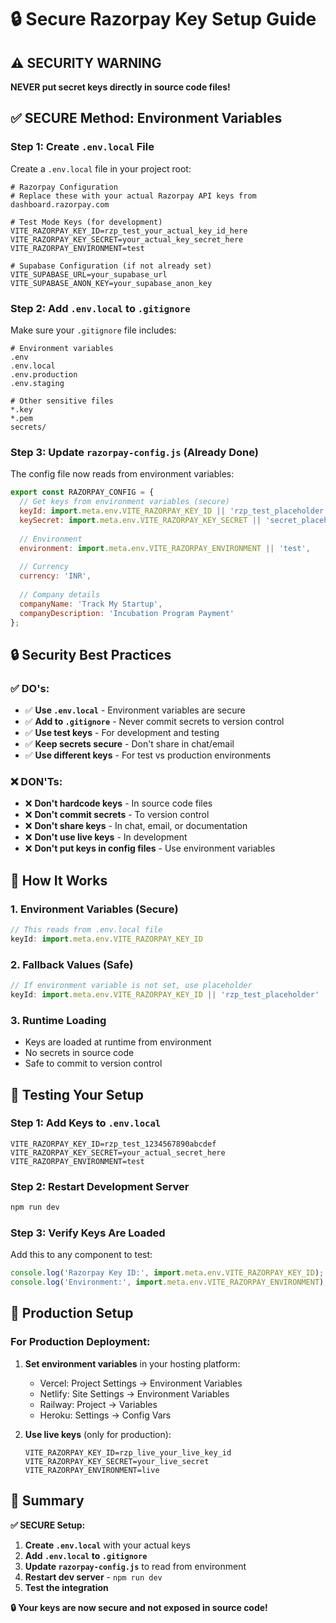 # 🔒 Secure Razorpay Key Setup Guide

## ⚠️ **SECURITY WARNING**
**NEVER put secret keys directly in source code files!**

## ✅ **SECURE Method: Environment Variables**

### **Step 1: Create `.env.local` File**

Create a `.env.local` file in your project root:

```env
# Razorpay Configuration
# Replace these with your actual Razorpay API keys from dashboard.razorpay.com

# Test Mode Keys (for development)
VITE_RAZORPAY_KEY_ID=rzp_test_your_actual_key_id_here
VITE_RAZORPAY_KEY_SECRET=your_actual_key_secret_here
VITE_RAZORPAY_ENVIRONMENT=test

# Supabase Configuration (if not already set)
VITE_SUPABASE_URL=your_supabase_url
VITE_SUPABASE_ANON_KEY=your_supabase_anon_key
```

### **Step 2: Add `.env.local` to `.gitignore`**

Make sure your `.gitignore` file includes:

```gitignore
# Environment variables
.env
.env.local
.env.production
.env.staging

# Other sensitive files
*.key
*.pem
secrets/
```

### **Step 3: Update `razorpay-config.js` (Already Done)**

The config file now reads from environment variables:

```javascript
export const RAZORPAY_CONFIG = {
  // Get keys from environment variables (secure)
  keyId: import.meta.env.VITE_RAZORPAY_KEY_ID || 'rzp_test_placeholder',
  keySecret: import.meta.env.VITE_RAZORPAY_KEY_SECRET || 'secret_placeholder',
  
  // Environment
  environment: import.meta.env.VITE_RAZORPAY_ENVIRONMENT || 'test',
  
  // Currency
  currency: 'INR',
  
  // Company details
  companyName: 'Track My Startup',
  companyDescription: 'Incubation Program Payment'
};
```

## 🔒 **Security Best Practices**

### **✅ DO's:**
- ✅ **Use `.env.local`** - Environment variables are secure
- ✅ **Add to `.gitignore`** - Never commit secrets to version control
- ✅ **Use test keys** - For development and testing
- ✅ **Keep secrets secure** - Don't share in chat/email
- ✅ **Use different keys** - For test vs production environments

### **❌ DON'Ts:**
- ❌ **Don't hardcode keys** - In source code files
- ❌ **Don't commit secrets** - To version control
- ❌ **Don't share keys** - In chat, email, or documentation
- ❌ **Don't use live keys** - In development
- ❌ **Don't put keys in config files** - Use environment variables

## 🚀 **How It Works**

### **1. Environment Variables (Secure)**
```javascript
// This reads from .env.local file
keyId: import.meta.env.VITE_RAZORPAY_KEY_ID
```

### **2. Fallback Values (Safe)**
```javascript
// If environment variable is not set, use placeholder
keyId: import.meta.env.VITE_RAZORPAY_KEY_ID || 'rzp_test_placeholder'
```

### **3. Runtime Loading**
- Keys are loaded at runtime from environment
- No secrets in source code
- Safe to commit to version control

## 🧪 **Testing Your Setup**

### **Step 1: Add Keys to `.env.local`**
```env
VITE_RAZORPAY_KEY_ID=rzp_test_1234567890abcdef
VITE_RAZORPAY_KEY_SECRET=your_actual_secret_here
VITE_RAZORPAY_ENVIRONMENT=test
```

### **Step 2: Restart Development Server**
```bash
npm run dev
```

### **Step 3: Verify Keys Are Loaded**
Add this to any component to test:
```javascript
console.log('Razorpay Key ID:', import.meta.env.VITE_RAZORPAY_KEY_ID);
console.log('Environment:', import.meta.env.VITE_RAZORPAY_ENVIRONMENT);
```

## 🔄 **Production Setup**

### **For Production Deployment:**

1. **Set environment variables** in your hosting platform:
   - Vercel: Project Settings → Environment Variables
   - Netlify: Site Settings → Environment Variables
   - Railway: Project → Variables
   - Heroku: Settings → Config Vars

2. **Use live keys** (only for production):
   ```env
   VITE_RAZORPAY_KEY_ID=rzp_live_your_live_key_id
   VITE_RAZORPAY_KEY_SECRET=your_live_secret
   VITE_RAZORPAY_ENVIRONMENT=live
   ```

## 🎯 **Summary**

**✅ SECURE Setup:**
1. **Create `.env.local`** with your actual keys
2. **Add `.env.local` to `.gitignore`**
3. **Update `razorpay-config.js`** to read from environment
4. **Restart dev server** - `npm run dev`
5. **Test the integration**

**🔒 Your keys are now secure and not exposed in source code!**












